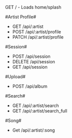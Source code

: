 GET / - Loads home/splash

#Artist Profile#
  - GET /api/:artist
  - POST /api/:artist/profile
  - PATCH /api/:artist/profile

#Session#
  - POST /api/session
  - DELETE /api/session
  - GET /api/session

#Upload#
  - POST /api/album

#Search#
  - GET /api/:artist/search
  - GET /api/:artist/search_full

#Song#
  - Get /api/:artist/:song
